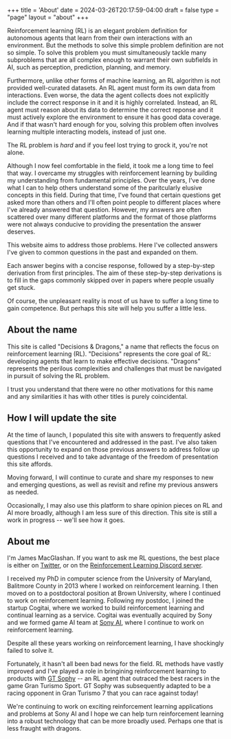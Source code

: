 +++
title = 'About'
date = 2024-03-26T20:17:59-04:00
draft = false
type = "page"
layout = "about"
+++

Reinforcement learning (RL) is an elegant problem definition for autonomous agents that learn
from their own interactions with an environment. But the methods to solve this simple problem definition are not so simple. To solve this problem you must simultaneously tackle many subproblems that are all complex enough to warrant their own subfields in AI, such as perception, prediction, planning, and memory.

Furthermore, unlike other forms of machine learning, an RL algorithm is not provided well-curated datasets. An RL agent must form its own data from interactions. Even worse, the data the agent collects does not explicitly include the correct response in it and it is highly correlated. Instead, an RL agent must reason about its data to determine the correct reponse and it must actively explore the environment to ensure it has good data coverage. And if that wasn't hard enough for you, solving this problem often involves learning multiple interacting models, instead of just one.

The RL problem is _hard_ and if you feel lost trying to grock it, you're not alone.

Although I now feel comfortable in the field, it took me a long time to feel that way. I overcame my struggles with reinforcement learning by building my understanding from fundamental principles. Over the years, I've done what I can to help others understand some of the paritcularly elusive concepts in this field. During that time, I've found that certain questions get asked more than others and I'll often point people to different places where I've already answered that question. However, my answers are often scattered over many different platforms and the format of those platforms were not always conducive to providing the presentation the answer deserves.

This website aims to address those problems. Here I've collected answers I've given to common questions in the past and expanded on them.

Each answer begins with a concise response, followed by a step-by-step derivation from first principles. The aim of these step-by-step derivations is to fill in the gaps commonly skipped over in papers where people usually get stuck.

Of course, the unpleasant reality is most of us have to suffer a long time to gain competence. But perhaps this site will help you suffer a little less.

## About the name

This site is called "Decisions & Dragons," a name that reflects the focus on reinforcement learning (RL). "Decisions" represents the core goal of RL: developing agents that learn to make effective decisions. "Dragons" represents the perilous complexities and challenges that must be navigated in pursuit of solving the RL problem.

I trust you understand that there were no other motivations for this name and any similarities it has with other titles is purely coincidental.

## How I will update the site

At the time of launch, I populated this site with answers to frequently asked questions that I've encountered and addressed in the past. I've also taken this opportunity to expand on those previous answers to address follow up questions I received and to take advantage of the freedom of presentation this site affords.

Moving forward, I will continue to curate and share my responses to new and emerging questions, as well as revisit and refine my previous answers as needed.

Occasionally, I may also use this platform to share opinion pieces on RL and AI more broadly, although I am less sure of this direction. This site is still a work in progress -- we'll see how it goes.

## About me

I'm James MacGlashan. If you want to ask me RL questions, the best place is either on [Twitter](https://twitter.com/jmac_ai), or
on the [Reinforcement Learning Discord server](https://discord.gg/rn7J7W4F).

I received my PhD in computer science from the University of Maryland, Balitmore County in 2013 where I
worked on reinforcement learning. I then moved on to a postdoctoral position at Brown University, where I continued to work on reinforcement learning.
Following my postdoc, I joined the startup Cogitai, where we worked to build reinforcement learning and
continual learning as a service. Cogitai was eventually acquired by Sony and we formed game AI team at [Sony AI](https://ai.sony/), where I
continue to work on reinforcement learning.

Despite all these years working on reinforcement learning, I have shockingly failed to solve it.

Fortunately, it hasn't all been bad news for the field. RL methods have vastly improved
and I've played a role in bringining reinforcement learning to products with
[GT Sophy](https://www.gran-turismo.com/us/gran-turismo-sophy/) -- an RL agent that outraced the best racers in the game Gran Turismo Sport. GT Sophy was subsequently adapted to be a racing opponent in Gran Turismo 7 that you can race against today!

We're continuing to work on exciting reinforcement learning applications and problems at Sony AI and I hope we can help
turn reinforcement learning into a robust technology that can be more broadly used. Perhaps one that is less
fraught with dragons.
